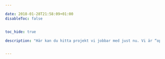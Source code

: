 ```yaml
---

date: 2018-01-28T21:58:09+01:00
disableToc: false


toc_hide: true

description: "Här kan du hitta projekt vi jobbar med just nu. Vi är “open by default” och alla utvecklingsprojekt kan du som individ eller företag hjälpa till att utveckla eller ge oss synpunkter på."


---
```




